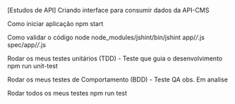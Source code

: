 [Estudos de API] Criando interface para consumir dados da API-CMS

Como iniciar aplicação
npm start

Como validar o código
node node_modules/jshint/bin/jshint app/*/*.js spec/app/*/*.js

Rodar os meus testes unitários (TDD) - Teste que guia o desenvolvimento
npm run unit-test

Rodar os meus testes de Comportamento (BDD) - Teste QA 
obs. Em analise

Rodar todos os meus testes
npm run test
